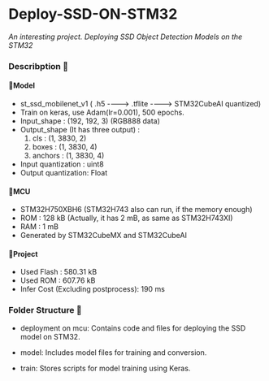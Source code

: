 # Deploy-SSD-ON-STM32

*An interesting project. Deploying SSD Object Detection Models on the STM32*


### Describption 🥽

#### 🎉Model

- st_ssd_mobilenet_v1    ( .h5  ---->  .tflite  ---->  STM32CubeAI quantized)
- Train on keras, use Adam(lr=0.001), 500 epochs.
- Input_shape : (192, 192, 3) (RGB888 data)
- Output_shape (It has three output) :
    1. cls : (1, 3830, 2) 
    2. boxes : (1, 3830, 4)
    3. anchors : (1, 3830, 4)
- Input quantization : uint8 
- Output quantization: Float

#### 🥇MCU

- STM32H750XBH6 (STM32H743 also can run, if the memory enough)
- ROM : 128 kB (Actually, it has 2 mB, as same as STM32H743XI)
- RAM : 1 mB 
- Generated by STM32CubeMX and STM32CubeAI

#### 🎨Project

- Used Flash : 580.31 kB
- Used ROM   : 607.76 kB
- Infer Cost (Excluding postprocess): 190 ms


### Folder Structure 📂

- deployment on mcu: Contains code and files for deploying the SSD model on STM32.

- model: Includes model files for training and conversion.

- train: Stores scripts for model training using Keras.